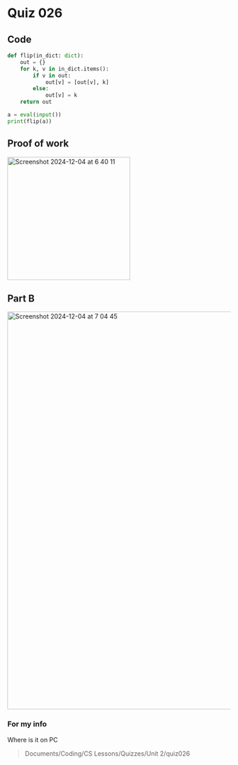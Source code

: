 # Quiz 026

## Code
```.py
def flip(in_dict: dict):
    out = {}
    for k, v in in_dict.items():
        if v in out:
            out[v] = [out[v], k]
        else:
            out[v] = k
    return out

a = eval(input())
print(flip(a))

```

## Proof of work
<img width="277" alt="Screenshot 2024-12-04 at 6 40 11" src="https://github.com/user-attachments/assets/40aadbcc-0808-447b-9819-be8b3ca1697a">

## Part B
<img width="895" alt="Screenshot 2024-12-04 at 7 04 45" src="https://github.com/user-attachments/assets/554823fe-1d8e-4b85-b5c8-d6064f2091bc">

### For my info
Where is it on PC
>Documents/Coding/CS Lessons/Quizzes/Unit 2/quiz026
